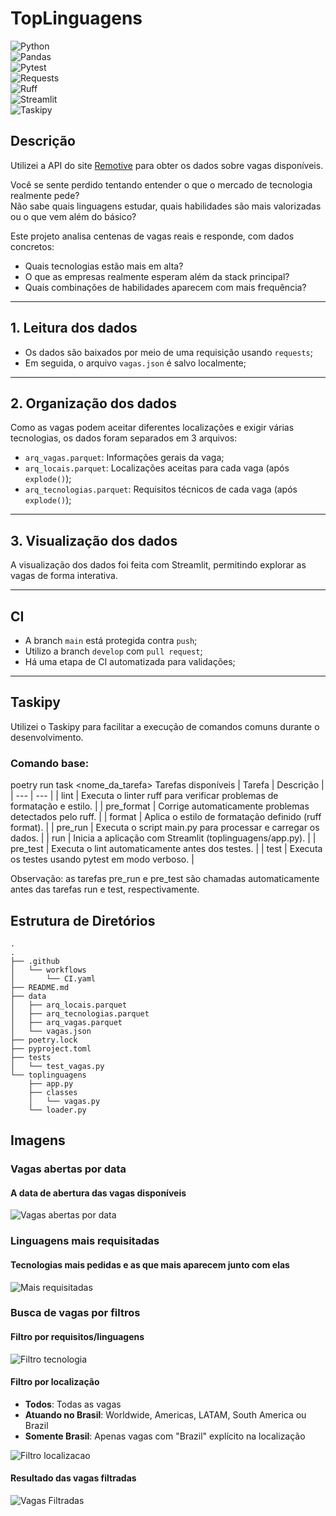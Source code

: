 # TopLinguagens  
![Python](https://img.shields.io/badge/Python-3.12%2B-2a9d8f)  
![Pandas](https://img.shields.io/badge/Pandas-2.3.0-e9c46a)  
![Pytest](https://img.shields.io/badge/Pytest-8.4.0-e76f51)  
![Requests](https://img.shields.io/badge/Requests-2.32.4-f4a261)  
![Ruff](https://img.shields.io/badge/Ruff-0.11.13-8a4fff)  
![Streamlit](https://img.shields.io/badge/Streamlit-1.45.1-ff4b4b)  
![Taskipy](https://img.shields.io/badge/Taskipy-1.14.1-2e7d32)  

## Descrição

Utilizei a API do site [Remotive](https://remotive.com/) para obter os dados sobre vagas disponíveis.

Você se sente perdido tentando entender o que o mercado de tecnologia realmente pede?  
Não sabe quais linguagens estudar, quais habilidades são mais valorizadas ou o que vem além do básico?

Este projeto analisa centenas de vagas reais e responde, com dados concretos:

- Quais tecnologias estão mais em alta?  
- O que as empresas realmente esperam além da stack principal?  
- Quais combinações de habilidades aparecem com mais frequência?

---

## 1. Leitura dos dados

- Os dados são baixados por meio de uma requisição usando `requests`;
- Em seguida, o arquivo `vagas.json` é salvo localmente;

---

## 2. Organização dos dados

Como as vagas podem aceitar diferentes localizações e exigir várias tecnologias, os dados foram separados em 3 arquivos:

- `arq_vagas.parquet`: Informações gerais da vaga;  
- `arq_locais.parquet`: Localizações aceitas para cada vaga (após `explode()`);  
- `arq_tecnologias.parquet`: Requisitos técnicos de cada vaga (após `explode()`);  

---

## 3. Visualização dos dados

A visualização dos dados foi feita com Streamlit, permitindo explorar as vagas de forma interativa.

---

## CI

- A branch `main` está protegida contra `push`;  
- Utilizo a branch `develop` com `pull request`;  
- Há uma etapa de CI automatizada para validações;

---

## Taskipy

Utilizei o Taskipy para facilitar a execução de comandos comuns durante o desenvolvimento.

### Comando base:


poetry run task <nome_da_tarefa>
Tarefas disponíveis
| Tarefa | Descrição |
| --- | --- |
| lint | Executa o linter ruff para verificar problemas de formatação e estilo. |
| pre_format | Corrige automaticamente problemas detectados pelo ruff. |
| format | Aplica o estilo de formatação definido (ruff format). |
| pre_run | Executa o script main.py para processar e carregar os dados. |
| run | Inicia a aplicação com Streamlit (toplinguagens/app.py). |
| pre_test | Executa o lint automaticamente antes dos testes. |
| test | Executa os testes usando pytest em modo verboso. |

Observação: as tarefas pre_run e pre_test são chamadas automaticamente antes das tarefas run e test, respectivamente.

## Estrutura de Diretórios
<pre lang="markdown"><code>.
.
├── .github
│   └── workflows
│       └── CI.yaml
├── README.md
├── data
│   ├── arq_locais.parquet
│   ├── arq_tecnologias.parquet
│   ├── arq_vagas.parquet
│   └── vagas.json
├── poetry.lock
├── pyproject.toml
├── tests
│   └── test_vagas.py
└── toplinguagens
    ├── app.py
    ├── classes
    │   └── vagas.py
    └── loader.py
</code></pre>

## Imagens

### Vagas abertas por data  
#### A data de abertura das vagas disponíveis  
![Vagas abertas por data](toplinguagens/img/Vagas_abertas_data.png)

### Linguagens mais requisitadas  
#### Tecnologias mais pedidas e as que mais aparecem junto com elas  
![Mais requisitadas](toplinguagens/img/Principais_requisitos.png)

### Busca de vagas por filtros  

#### Filtro por requisitos/linguagens  
![Filtro tecnologia](toplinguagens/img/Filtro_requisitos.png)

#### Filtro por localização
- **Todos**: Todas as vagas  
- **Atuando no Brasil**: Worldwide, Americas, LATAM, South America ou Brazil
- **Somente Brasil**: Apenas vagas com "Brazil" explícito na localização

![Filtro localizacao](toplinguagens/img/Filtro_localizacao.png)

#### Resultado das vagas filtradas  
![Vagas Filtradas](toplinguagens/img/Vagas_filtradas.png)
